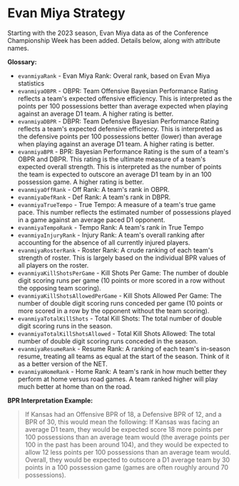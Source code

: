 # Evan Miya Strategy

Starting with the 2023 season, Evan Miya data as of the Conference Championship
Week has been added. Details below, along with attribute names.

**Glossary:**

- `evanmiyaRank` - Evan Miya Rank: Overal rank, based on Evan Miya statistics
- `evanmiyaOBPR` - OBPR: Team Offensive Bayesian Performance Rating reflects a
  team's expected offensive efficiency. This is interpreted as the points per
  100 possessions better than average expected when playing against an average
  D1 team. A higher rating is better.
- `evanmiyaDBPR` - DBPR: Team Defensive Bayesian Performance Rating reflects a
  team's expected defensive efficiency. This is interpreted as the defensive
  points per 100 possessions better (lower) than average when playing against an
  average D1 team. A higher rating is better.
- `evanmiyaBPR` - BPR: Bayesian Performance Rating is the sum of a team's OBPR
  and DBPR. This rating is the ultimate measure of a team's expected overall
  strength. This is interpreted as the number of points the team is expected to
  outscore an average D1 team by in an 100 possession game. A higher rating is
  better.
- `evanmiyaOffRank` - Off Rank: A team's rank in OBPR.
- `evanmiyaDefRank` - Def Rank: A team's rank in DBPR.
- `evanmiyaTrueTempo` - True Tempo: A measure of a team's true game pace. This
  number reflects the estimated number of possessions played in a game against
  an average paced D1 opponent.
- `evanmiyaTempoRank` - Tempo Rank: A team's rank in True Tempo
- `evanmiyaInjuryRank` - Injury Rank: A team's overall ranking after accounting
  for the absence of all currently injured players.
- `evanmiyaRosterRank` - Roster Rank: A crude ranking of each team's strength of
  roster. This is largely based on the individual BPR values of all players on
  the roster.
- `evanmiyaKillShotsPerGame` - Kill Shots Per Game: The number of double digit
  scoring runs per game (10 points or more scored in a row without the opposing
  team scoring).
- `evanmiyaKillShotsAllowedPerGame` - Kill Shots Allowed Per Game: The number of
  double digit scoring runs conceded per game (10 points or more scored in a row
  by the opponent without the team scoring).
- `evanmiyaTotalKillShots` - Total Kill Shots: The total number of double digit
  scoring runs in the season.
- `evanmiyaTotalKillShotsAllowed` - Total Kill Shots Allowed: The total number
  of double digit scoring runs conceded in the season.
- `evanmiyaResumeRank` - Resume Rank: A ranking of each team's in-season resume,
  treating all teams as equal at the start of the season. Think of it as a
  better version of the NET.
- `evanmiyaHomeRank` - Home Rank: A team's rank in how much better they perform
  at home versus road games. A team ranked higher will play much better at home
  than on the road.

**BPR Interpretation Example:**

> If Kansas had an Offensive BPR of 18, a Defensive BPR of 12, and a BPR of 30,
> this would mean the following: If Kansas was facing an average D1 team, they
> would be expected score 18 more points per 100 possessions than an average
> team would (the average points per 100 in the past has been around 104), and
> they would be expected to allow 12 less points per 100 possessions than an
> average team would. Overall, they would be expected to outscore a D1 average
> team by 30 points in a 100 possession game (games are often roughly around 70
> possessions).
